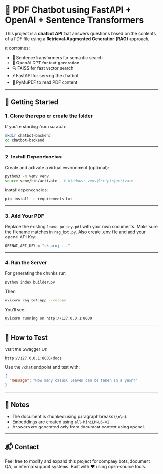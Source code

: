 # 🧠 PDF Chatbot using FastAPI + OpenAI + Sentence Transformers

This project is a **chatbot API** that answers questions based on the contents of a PDF file using a **Retrieval-Augmented Generation (RAG)** approach.

It combines:
- 🧠 SentenceTransformers for semantic search
- 🤗 OpenAI GPT for text generation
- 🔍 FAISS for fast vector search
- ⚡ FastAPI for serving the chatbot
- 📄 PyMuPDF to read PDF content

---


## 🚀 Getting Started

### 1. Clone the repo or create the folder

If you're starting from scratch:

```bash
mkdir chatbot-backend
cd chatbot-backend
```


---

### 2. Install Dependencies

Create and activate a virtual environment (optional):

```bash
python3 -m venv venv
source venv/bin/activate   # Windows: venv\Scripts\activate
```

Install dependencies:

```bash
pip install -r requirements.txt
```

---

### 3. Add Your PDF

Replace the existing `leave_policy.pdf` with your own documents.
Make sure the filename matches in `rag_bot.py`. Also create .env file and add your openai API Key: 
```bash
OPENAI_API_KEY = "sk-proj-..."
```

---

### 4. Run the Server

For generating the chunks run:

```bash
python index_builder.py 
```
Then:

```bash
uvicorn rag_bot:app --reload
```

You’ll see:

```
Uvicorn running on http://127.0.0.1:8000
```

---

## 🧪 How to Test

Visit the Swagger UI:

```
http://127.0.0.1:8000/docs
```

Use the `/chat` endpoint and test with:

```json
{
  "message": "How many casual leaves can be taken in a year?"
}
```

---

## 📌 Notes

- The document is chunked using paragraph breaks (`\n\n`).
- Embeddings are created using `all-MiniLM-L6-v2`.
- Answers are generated only from document context using openai.

---

## 📬 Contact

Feel free to modify and expand this project for company bots, document QA, or internal support systems.
Built with ❤️ using open-source tools.
